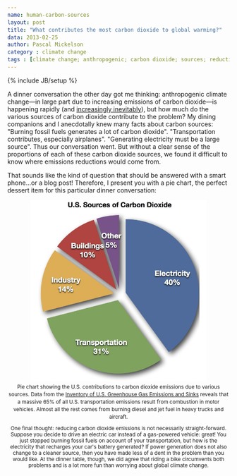 ```yaml
---
name: human-carbon-sources
layout: post
title: "What contributes the most carbon dioxide to global warming?"
data: 2013-02-25
author: Pascal Mickelson
category : climate change
tags : [climate change; anthropogenic; carbon dioxide; sources; reduction]
---
```

{% include JB/setup %}

A dinner conversation the other day got me thinking: anthropogenic climate change—in large part due to increasing emissions of carbon dioxide—is happening rapidly (and [increasingly inevitably][CO2effect]), but how much do the various sources of carbon dioxide contribute to the problem? My dining companions and I anecdotally knew many facts about carbon sources: "Burning fossil fuels generates a lot of carbon dioxide". "Transportation contributes, especially airplanes". "Generating electricity must be a large source". Thus our conversation went. But without a clear sense of the proportions of each of these carbon dioxide sources, we found it difficult to know where  emissions reductions would come from.

That sounds like the kind of question that should be answered with a smart phone...or a blog post! Therefore, I present you with a pie chart, the perfect dessert item for this particular dinner conversation:


<div align="center">
<img src="/images/carbon_dioxide_sources.jpg" alt="Pie chart showing the U.S. contributions to carbon dioxide emissions due to various sources. 40% is electricity, 31% is transportation, 14% is industry, 10% is residential and commercial, and the remaining 5% is from other, non-fossil fuel contributions." width="400" height="411"><br>
<small>Pie chart showing the U.S. contributions to carbon dioxide emissions due to various sources. Data from the <a href="http://www.epa.gov/climatechange/ghgemissions/usinventoryreport.html>Inventory of U.S. Greenhouse Gas Emissions and Sinks</a>.</small>
</div>


A few things jump out at me:  first of all, electricity and transportation make up more than 70% of all carbon dioxide emissions.  Secondly, the 14% that industry contributes does not count electricity generation, so industry generates quite a bit of carbon dioxide independently of the energy required to manufacture products and/or to extract materials.  Finally, we consumers are not without guilt, as we contribute to the carbon dioxide load just by living in our own homes.

Diving a little deeper, the chart above does not tell you anything about what kinds of transportation generate the most carbon dioxide. The [Inventory of U.S. Greenhouse Gas Emissions and Sinks][ghginventory] reveals that a massive 65% of all U.S. transportation emissions result from combustion in motor vehicles.  Almost all the rest comes from burning diesel and jet fuel in heavy trucks and aircraft.

One final thought: reducing carbon dioxide emissions is not necessarily straight-forward. Suppose you decide to drive an electric car instead of a gas-powered vehicle:  great!  You just stopped burning fossil fuels on account of your transportation, but how is the electricity that recharges your car's battery generated? If power generation does not also change to a cleaner source, then you have made less of a dent in the problem than you would like.  At the dinner table, though, we did agree that riding a bike circumvents both problems and is a lot more fun than worrying about global climate change.

[CO2effect]: http://www.epa.gov/climatechange/science/causes.html#GreenhouseRole
[carbonsources]: http://www.epa.gov/climatechange/ghgemissions/gases/co2.html
[ghginventory]: http://www.epa.gov/climatechange/ghgemissions/usinventoryreport.html